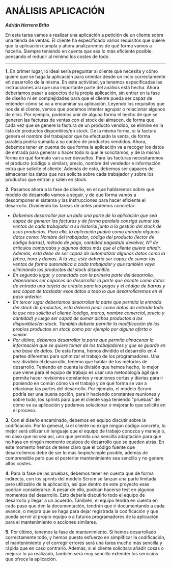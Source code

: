 # ANÁLISIS APLICACIÓN
***Adrián Herrera Brito***
<div alguin="justify">  
En esta tarea vamos a realizar una aplicación a petición de un cliente sobre una tienda de ventas. El cliente ha especificado varios requisitos que quiere que la aplicación cumpla y ahora analizaremos de qué forma vamos a hacerla. Siempre teniendo en cuenta que sea lo más eficiente posible, pensando el reducir al mínimo los costes de todo. 
<div alguin="justify">  

-----------------------------------------

**1.** En primer lugar, lo ideal sería preguntar al cliente qué necesita y cómo quiere que se haga la aplicación para orientar desde un incio correctamente eñ desarrollo de la misma. En esta actividad, ya tenemos especificadas las instrucciones asi que una importante parte del análisis está hecha. Ahora deberiamos pasar a aspectos de la propia aplicación, sin entrar en la fase de diseño ni en complejidades para que el cliente pueda ser capaz de entender cómo se va a encaminar su aplicación. Leyendo los requisitos que nos da el cliente, vemos que podemos intentar agrupar o relacionar algunos de ellos. Por ejemplo, podemos unir de alguna forma el hecho de que se generen las facturas de ventas con el stock del almacen, de forma que cada vez que se genere la factura de un producto vendido, se elimine en la lista de productos disponibles/en stock. De la misma forma, si la factura genera el nombre del trabajador que ha efectuado la venta, de forma paralela podría sumarla a su conteo de productos vendidos. Ahora, debemos tener en cuenta de que forma la aplicación va a recoger los datos de entrada para generar o hacer todo lo que le solicitamos, y de la misma forma en qué formato van a ser devueltos. Para las facturas necesitaremos el producto (código o similar), precio, nombre del vendedor e información extra que solicite el cliente. Además de esto, debemos ser capaces de almacenar los datos que nos solicita sobre cada trabajador y sobre los productos que entran y salen en stock.

**2.** Pasamos ahora a la fase de diseño, en el que hablaremos sobre qué modelo de desarrollo vamos a seguir, y de que forma vamos a descomponer el sistema y las instrucciones para hacer eficiente el desarrollo. Dividiendo las tareas de antes podemos concretar:
- *Debemos desarrollar por un lado una parte de la aplicación que sea capaz de generar las facturas y de forma paralela consiga sumar las ventas de cada trabajador a su historial junto a la gestión del stock de esos productos. Para ello, la aplicación pedirá como entrada algunos datos como: Nombre del trabajador, código del producto (lector de código barras), método de pago, cantidad pagada/a devolver, Nº de artículos comprados y algunos datos más que el cliente quiera añadir. Además, esta debe de ser capaz de automatizar algunos datos como la fehca, hora y demás. A la vez, este deberia ser capaz de sumar las ventas de forma automática a cada trabajador y que también vaya eliminando los productos del stock disponible.*
- *En segundo lugar, y conectado con la primera parte del desarrollo, deberíamos ser capaces de desarrollar la parte que acepte como datos de entrada una tarjeta de crédito para los pagos y el código de barras y sea capaz de trasladar esos datos a todo lo que desarrollaremos en el paso anterior.*
- *En tercer lugar deberíamos desarrollar la parte que permita la entrada del stock de productos, esta debería pedir como datos de entrada todo lo que nos solicita el cliente (código, marca, nombre comercial, precio y cantidad) y luego ser capaz de sumar dichos productos a los disponibles/en stock. También debería permitir la modificación de los propios productos en stock como por ejemplo por alguna oferta o similar.*
- *Por último, debemos desarrollar la parte que permita almacenar la información que se quiere tomar de los trabajadores y que se guarde en una base de datos.*
De esta forma, hemos dividido el desarrollo en 4 partes diferentes para optimizar el trabajo de los programadores. Una vez dividido el desarrollo, tenemo que hablar de los métodos de desarrollo. Teniendo en cuenta la división que hemos hecho, lo mejor que viene para el equipo de trabajo es usar una metodología ágil que permita hacer revisiones constantes y reuniones cortas y diarias para ir poniendo en común cómo va el trabajo y de qué forma se van a relacionar las partes del desarrollo. Por ejemplo, el modelo Scrum podría ser una buena opción, para ir haciendo constantes reuniones y sobre todo, los sprints para que el cliente vaya teniendo "pruebas" de cómo va su aplicación y podamos solucionar o mejorar lo que solicite en el proceso.


**3.** Con el diseño encaminado, debemos en equipo discutir sobre la codificación. Por lo general, si el cliente no exige ningún código concreto, lo mejor será utilizar un lenguaje que el equipo de trabajo conozca y maneje o, en caso que no sea así, uno que permita una sencilla adaptación para que no haya en ningún momento equipos de desarrollo que se queden atrás. En este momento hemos de tener claro que el código fuente que desarrollemos debe de ser lo más limpio/simple posible, además de comprensible para que el posterior mantenimiento sea sencillo y no genere altos costes. 

**4.** Para la fase de las pruebas, debemos tener en cuenta que de forma indirecta, con los sprints del modelo Scrum se lanzan una parte limitada pero utilizable de la aplicación, asi que dentro de este proyecto esas podrian considerarse. A pesar de ello, podrian hacerse test en algunos momentos del desarrollo. Esto debería discutirlo todo el equipo de desarrollo y llegar a un acuerdo. También, el equipo tendrá en cuenta en cada paso que den la documentación, tendrán que ir documentando a cada avance, o mejora que se haga para dejar registrada la codificación y que pueda servir al propio equipo o a futuros programadores de la aplicación para el mantenimiento o acciones similares.  

**5.** Por último, tenemos la fase de mantenimiento. Si hemos desarrollado correctamente todo, y hemos puesto esfuerzo en simplificar la codificación, el mantenimiento y el corregir errores será una tarea mucho más sencilla y rápida que en caso contrario. Además, si el cliente solicitara añadir cosas o mejorar lo ya realizado, también será muy sencillo extender los servicios que ofrece la aplicación.


